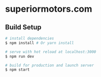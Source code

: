 # superiormotors.com

## Build Setup
``` bash
# install dependencies
$ npm install # Or yarn install

# serve with hot reload at localhost:3000
$ npm run dev

# build for production and launch server
$ npm start
```
